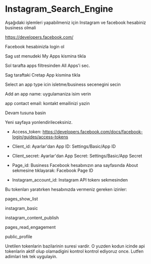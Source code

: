 # Instagram_Search_Engine

Aşağıdaki işlemleri yapabilmeniz için Instagram ve facebook hesabiniz business olmali

https://developers.facebook.com/

Facebook hesabinizla login ol

Sag ust menudeki My Apps kismina tikla

Sol tarafta apps filtresinden All Apps'i sec.

Sag taraftaki Cretap App kismina tikla

Select an app type icin isletme/business secenegini secin

Add an app name: uygulamaniza isim verin

app contact email: kontakt emailinizi yazin

Devam tusuna basin

Yeni sayfaya yonlendirileceksiniz.

- Access_token: https://developers.facebook.com/docs/facebook-login/guides/access-tokens

- Client_id: Ayarlar'dan App ID: Settings/Basic/App ID   

- Client_secret: Ayarlar'dan App Secret: Settings/Basic/App Secret  

- Page_id: Business Facebook hesabınızın ana sayfasında About sekmesine tıklayarak: Facebook Page ID

- Instagram_account_id: Instagram API tokenı sekmesinden

Bu tokenları yaratırken hesabınızda vermeniz gereken izinler:

pages_show_list

instagram_basic

instagram_content_publish

pages_read_engagement

public_profile

Uretilen tokenlarin bazilarinin suresi vardir. O yuzden kodun icinde api tokenlarin aktif 
olup olamadigini kontrol kontrol ediyoruz once. Lutfen adimlari tek tek uygulayin.
